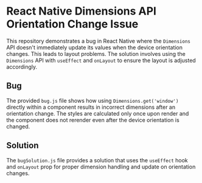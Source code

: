 # React Native Dimensions API Orientation Change Issue

This repository demonstrates a bug in React Native where the `Dimensions` API doesn't immediately update its values when the device orientation changes. This leads to layout problems. The solution involves using the `Dimensions` API with `useEffect` and `onLayout` to ensure the layout is adjusted accordingly.

## Bug

The provided `bug.js` file shows how using `Dimensions.get('window')` directly within a component results in incorrect dimensions after an orientation change. The styles are calculated only once upon render and the component does not rerender even after the device orientation is changed. 

## Solution

The `bugSolution.js` file provides a solution that uses the `useEffect` hook and `onLayout` prop for proper dimension handling and update on orientation changes.